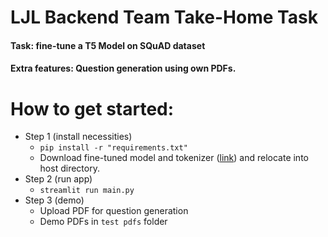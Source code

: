 # LJL Backend Team Take-Home Task
#### Task: fine-tune a T5 Model on SQuAD dataset
#### Extra features: Question generation using own PDFs.

# How to get started:
* Step 1 (install necessities)
    * ```pip install -r "requirements.txt"```
    * Download fine-tuned model and tokenizer ([link](https://drive.google.com/file/d/1uBP8FcZlhow7MTqX7W67_8TjQGqkKVCK/view?usp=sharing)) and relocate into host directory.
* Step 2 (run app)
    * ```streamlit run main.py```
* Step 3 (demo)
    * Upload PDF for question generation
    * Demo PDFs in `test pdfs` folder